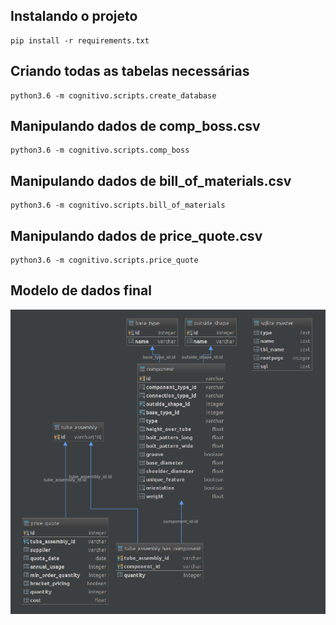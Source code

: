 Instalando o projeto
---

    pip install -r requirements.txt


Criando todas as tabelas necessárias
---

    python3.6 -m cognitivo.scripts.create_database


Manipulando dados de comp_boss.csv
---

    python3.6 -m cognitivo.scripts.comp_boss


Manipulando dados de bill_of_materials.csv
---

    python3.6 -m cognitivo.scripts.bill_of_materials


Manipulando dados de price_quote.csv
---

    python3.6 -m cognitivo.scripts.price_quote


Modelo de dados final
---

![Diagram](diagram.png "Diagram")
